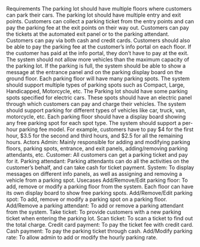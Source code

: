 Requirements
The parking lot should have multiple floors where customers can park their cars.
The parking lot should have multiple entry and exit points.
Customers can collect a parking ticket from the entry points and can pay the parking fee at the exit points on their way out.
Customers can pay the tickets at the automated exit panel or to the parking attendant.
Customers can pay via both cash and credit cards.
Customers should also be able to pay the parking fee at the customer’s info portal on each floor. If the customer has paid at the info portal, they don’t have to pay at the exit.
The system should not allow more vehicles than the maximum capacity of the parking lot. If the parking is full, the system should be able to show a message at the entrance panel and on the parking display board on the ground floor.
Each parking floor will have many parking spots. The system should support multiple types of parking spots such as Compact, Large, Handicapped, Motorcycle, etc.
The Parking lot should have some parking spots specified for electric cars. These spots should have an electric panel through which customers can pay and charge their vehicles.
The system should support parking for different types of vehicles like car, truck, van, motorcycle, etc.
Each parking floor should have a display board showing any free parking spot for each spot type.
The system should support a per-hour parking fee model. For example, customers have to pay $4 for the first hour, $3.5 for the second and third hours, and $2.5 for all the remaining hours.
Actors
Admin: Mainly responsible for adding and modifying parking floors, parking spots, entrance, and exit panels, adding/removing parking attendants, etc.
Customer: All customers can get a parking ticket and pay for it.
Parking attendant: Parking attendants can do all the activities on the customer’s behalf, and can take cash for ticket payment.
System: To display messages on different info panels, as well as assigning and removing a vehicle from a parking spot.
Usecases
Add/Remove/Edit parking floor: To add, remove or modify a parking floor from the system. Each floor can have its own display board to show free parking spots.
Add/Remove/Edit parking spot: To add, remove or modify a parking spot on a parking floor.
Add/Remove a parking attendant: To add or remove a parking attendant from the system.
Take ticket: To provide customers with a new parking ticket when entering the parking lot.
Scan ticket: To scan a ticket to find out the total charge.
Credit card payment: To pay the ticket fee with credit card.
Cash payment: To pay the parking ticket through cash.
Add/Modify parking rate: To allow admin to add or modify the hourly parking rate.
